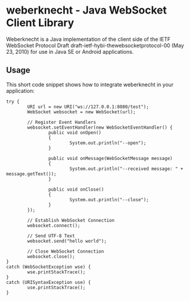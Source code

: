 weberknecht - Java WebSocket Client Library
===========================================

Weberknecht is a Java implementation of the client side of the IETF WebSocket Protocol Draft
draft-ietf-hybi-thewebsocketprotocol-00 (May 23, 2010) for use in Java SE or Android applications.


Usage
-----
This short code snippet shows how to integrate weberknecht in your application:

	try {
			URI url = new URI("ws://127.0.0.1:8080/test");
			WebSocket websocket = new WebSocket(url);
			
			// Register Event Handlers
			websocket.setEventHandler(new WebSocketEventHandler() {
					public void onOpen()
					{
							System.out.println("--open");
					}
									
					public void onMessage(WebSocketMessage message)
					{
							System.out.println("--received message: " + message.getText());
					}
									
					public void onClose()
					{
							System.out.println("--close");
					}
			});
			
			// Establish WebSocket Connection
			websocket.connect();
			
			// Send UTF-8 Text
			websocket.send("hello world");
			
			// Close WebSocket Connection
			websocket.close();
	}
	catch (WebSocketException wse) {
			wse.printStackTrace();
	}
	catch (URISyntaxException use) {
			use.printStackTrace();
	}